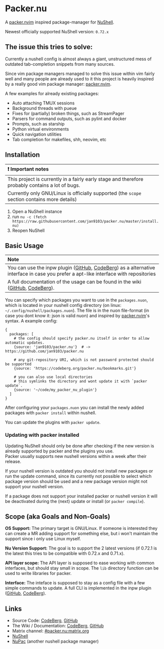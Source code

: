 # Packer.nu

A [packer.nvim][] inspired package-manager for [NuShell][].

Newest officially supported NuShell version: `0.72.x`

## The issue this tries to solve:

Currently a nushell config is almost always a giant, unstructured
mess of outdated tab-completion snippets from many sources.

Since vim package managers managed to solve this issue within vim
fairly well and many people are already used to it this project
is heavily inspired by a really good vim package manager: [packer.nvim][].

A few examples for already existing packages:
- Auto attaching TMUX sessions
- Background threads with pueue
- Fixes for (partially) broken things, such as StreamPager
- Parsers for command outputs, such as pylint and docker
- Prompts, such as starship
- Python virtual environments
- Quick navigation utilities
- Tab completion for makefiles, shh, neovim, etc

## Installation

| :exclamation: Important notes |
| :---------------------------- |
| This project is currently in a fairly early stage and therefore probably contains a lot of bugs. |
| Currently only GNU/Linux is officially supported (the `scope` section contains more details) |

1. Open a NuShell instance
2. run `nu -c (fetch https://raw.githubusercontent.com/jan9103/packer.nu/master/install.nu)`
3. Reopen NuShell

## Basic Usage

| Note |
| :--- |
| You can use the inpw plugin ([GitHub][inpw GitHub], [CodeBerg][inpw CodeBerg]) as a alternative interface in case you prefer a apt-like interface with repositories |
| A full documentation of the usage can be found in the wiki ([GitHub][wiki GitHub], [CodeBerg][wiki CodeBerg]). |

You can specify which packages you want to use in the `packages.nuon`, which is located in your
nushell config directory (on linux: `~/.config/nushell/packages.nuon`).
The file is in the nuon file-format (in case you dont know it: json is valid nuon) and
inspired by [packer.nvim][]'s syntax.
A example config:
```
{
  packages: [
    # the config should specify packer.nu itself in order to allow automatic updates.
    {source: 'jan9103/packer.nu'}  # -> https://github.com/jan9103/packer.nu

    # any git-repository URI, which is not password protected should be supported
    {source: 'https://codeberg.org/packer.nu/bookmarks.git'}

    # you can also use local directories
    # this symlinks the directory and wont update it with `packer update`.
    {source: '~/code/my_packer_nu_plugin'}
  ]
}
```

After configuring your `packages.nuon` you can install the newly added packages with `packer install`
within nushell.

You can update the plugins with `packer update`.

### Updating with packer installed

Updating NuShell should only be done after checking if the new version is already supported by packer and the plugins you use.  
Packer usually supports new nushell versions within a week after their release.

If your nushell version is outdated you should not install new packages or run the update command,
since its currently not possible to select which package version should be used and a new package
version might not support your nushell version.

If a package does not support your installed packer or nushell version it will be deactivated
during the (next) update or install (or `packer compile`).

## Scope (aka Goals and Non-Goals)

**OS Support:** The primary target is GNU/Linux. If someone is interested they can create a MR adding support for something else, but i won't maintain the support since i only use Linux myself.

**Nu Version Support:** The goal is to support the 2 latest versions (if 0.72.1 is the latest this tries to be compatible with 0.72.x and 0.71.x).

**API layer scope:** The API layer is supposed to ease working with common interfaces, but should stay small in scope. The `lib` directory function can be used to write libraries for packer.

**Interface:** The inteface is supposed to stay as a config file with a few simple commands to update. A full CLI is implemented in the inpw plugin ([GitHub][inpw GitHub], [CodeBerg][inpw CodeBerg]).


## Links
- Source Code: [CodeBerg][packer.nu CodeBerg], [GitHub][packer.nu GitHub]
- The Wiki / Documentation: [CodeBerg][wiki CodeBerg], [GitHub][wiki GitHub]
- Matrix channel: [#packer.nu:matrix.org](https://matrix.to/#/#packer.nu:matrix.org)
- [NuShell][]
- [NuPac][] (another nushell package manager)


[packer.nvim]: https://github.com/wbthomason/packer.nvim
[NuShell]: https://github.com/nushell/nushell
[NuPac]: https://github.com/skelly37/nupac

[packer.nu GitHub]: https://github.com/jan9103/packer.nu
[packer.nu CodeBerg]: https://codeberg.org/packer.nu/packer.nu
[wiki GitHub]: https://github.com/Jan9103/packer.nu/wiki
[wiki CodeBerg]: https://codeberg.org/packer.nu/packer.nu/wiki
[inpw GitHub]: https://github.com/jan9103/nushell_inpw
[inpw CodeBerg]: https://codeberg.org/packer.nu/inpw

